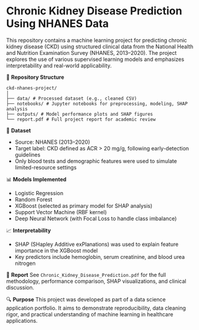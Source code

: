 # Chronic Kidney Disease Prediction Using NHANES Data

This repository contains a machine learning project for predicting chronic kidney disease (CKD) using structured clinical data from the National Health and Nutrition Examination Survey (NHANES, 2013–2020). The project explores the use of various supervised learning models and emphasizes interpretability and real-world applicability.

📁 **Repository Structure**

```
ckd-nhanes-project/
│
├── data/ # Processed dataset (e.g., cleaned CSV)
├── notebooks/ # Jupyter notebooks for preprocessing, modeling, SHAP analysis
├── outputs/ # Model performance plots and SHAP figures
└── report.pdf # Full project report for academic review
```

🧾 **Dataset**
- Source: NHANES (2013–2020)
- Target label: CKD defined as ACR > 20 mg/g, following early-detection guidelines
- Only blood tests and demographic features were used to simulate limited-resource settings

📊 **Models Implemented**
- Logistic Regression  
- Random Forest  
- XGBoost (selected as primary model for SHAP analysis)  
- Support Vector Machine (RBF kernel)  
- Deep Neural Network (with Focal Loss to handle class imbalance)

📈 **Interpretability**
- SHAP (SHapley Additive exPlanations) was used to explain feature importance in the XGBoost model
- Key predictors include hemoglobin, serum creatinine, and blood urea nitrogen

📄 **Report**
See `Chronic_Kidney_Disease_Prediction.pdf` for the full methodology, performance comparison, SHAP visualizations, and clinical discussion.

🔍 **Purpose**
This project was developed as part of a data science application portfolio. It aims to demonstrate reproducibility, data cleaning rigor, and practical understanding of machine learning in healthcare applications.




